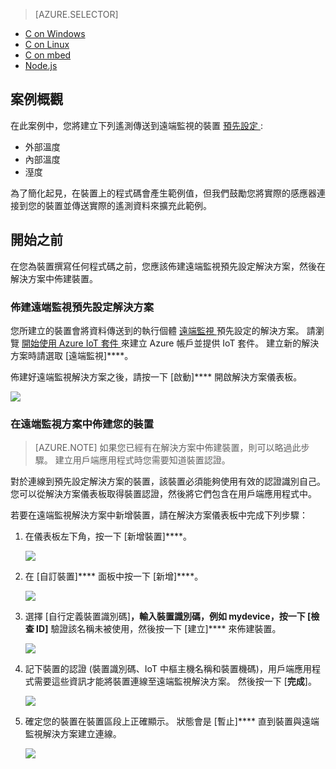 > [AZURE.SELECTOR]
- [C on Windows](../articles/iot-suite/iot-suite-connecting-devices.md)
- [C on Linux](../articles/iot-suite/iot-suite-connecting-devices-linux.md)
- [C on mbed](../articles/iot-suite/iot-suite-connecting-devices-mbed.md)
- [Node.js](../articles/iot-suite/iot-suite-connecting-devices-node.md)


## 案例概觀

在此案例中，您將建立下列遙測傳送到遠端監視的裝置 [預先設定 ][lnk-what-are-preconfig-solutions]:

- 外部溫度
- 內部溫度
- 溼度

為了簡化起見，在裝置上的程式碼會產生範例值，但我們鼓勵您將實際的感應器連接到您的裝置並傳送實際的遙測資料來擴充此範例。

## 開始之前

在您為裝置撰寫任何程式碼之前，您應該佈建遠端監視預先設定解決方案，然後在解決方案中佈建裝置。

### 佈建遠端監視預先設定解決方案

您所建立的裝置會將資料傳送到的執行個體 [遠端監視 ][lnk-remote-monitoring] 預先設定的解決方案。 請瀏覽 [開始使用 Azure IoT 套件 ][lnk-getstarted] 來建立 Azure 帳戶並提供 IoT 套件。 建立新的解決方案時請選取 [遠端監視]****。

佈建好遠端監視解決方案之後，請按一下 [啟動]**** 開啟解決方案儀表板。

![][img-dashboard]

### 在遠端監視方案中佈建您的裝置

> [AZURE.NOTE] 如果您已經有在解決方案中佈建裝置，則可以略過此步驟。 建立用戶端應用程式時您需要知道裝置認證。

對於連線到預先設定解決方案的裝置，該裝置必須能夠使用有效的認證識別自己。 您可以從解決方案儀表板取得裝置認證，然後將它們包含在用戶端應用程式中。

若要在遠端監視解決方案中新增裝置，請在解決方案儀表板中完成下列步驟：

1.  在儀表板左下角，按一下 [新增裝置]****。

    ![][1]

2.  在 [自訂裝置]**** 面板中按一下 [新增]****。

    ![][2]

3.  選擇 [自行定義裝置識別碼]****，輸入裝置識別碼，例如 **mydevice**，按一下 [檢查 ID]**** 驗證該名稱未被使用，然後按一下 [建立]**** 來佈建裝置。

    ![][3]

5. 記下裝置的認證 (裝置識別碼、IoT 中樞主機名稱和裝置機碼)，用戶端應用程式需要這些資訊才能將裝置連線至遠端監視解決方案。 然後按一下 [**完成**]。

    ![][4]

6. 確定您的裝置在裝置區段上正確顯示。 狀態會是 [暫止]**** 直到裝置與遠端監視解決方案建立連線。

    ![][5]


[img-dashboard]: ./media/iot-suite-selector-connecting/dashboard.png 
[1]: ./media/iot-suite-selector-connecting/suite0.png 
[2]: ./media/iot-suite-selector-connecting/suite1.png 
[3]: ./media/iot-suite-selector-connecting/suite2.png 
[4]: ./media/iot-suite-selector-connecting/suite3.png 
[5]: ./media/iot-suite-selector-connecting/suite5.png 
[lnk-getstarted]: http://www.microsoft.com/server-cloud/internet-of-things/getting-started.aspx 
[lnk-what-are-preconfig-solutions]: ../articles/iot-suite/iot-suite-what-are-preconfigured-solutions.md 
[lnk-remote-monitoring]: ../articles/iot-suite/iot-suite-remote-monitoring-sample-walkthrough.md 


